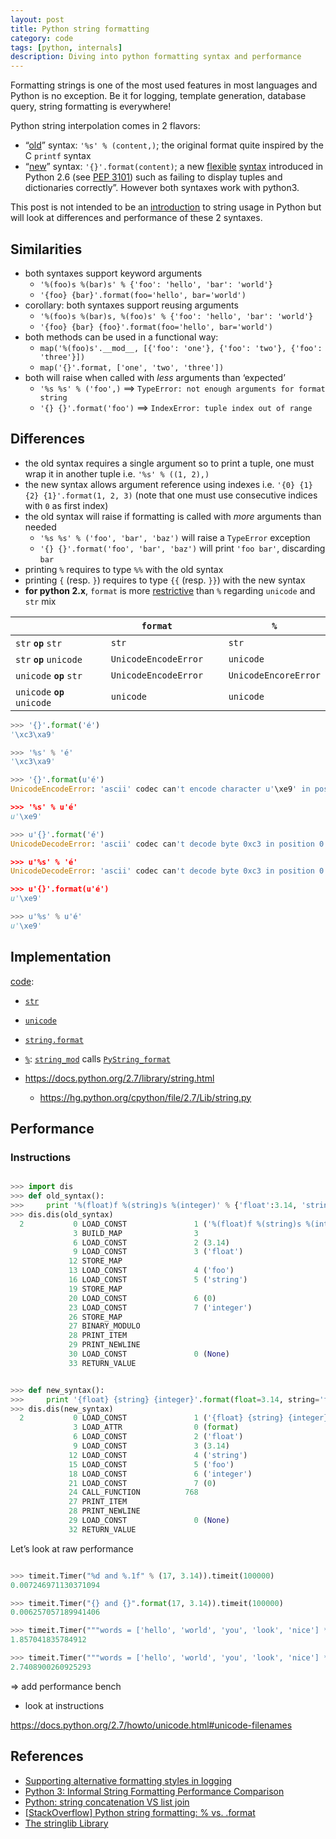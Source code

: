 ```yaml
---
layout: post
title: Python string formatting
category: code
tags: [python, internals]
description: Diving into python formatting syntax and performance
---
```


Formatting strings is one of the most used features in most languages and Python is no exception. Be
it for logging, template generation, database query, string formatting is everywhere!


Python string interpolation comes in 2 flavors:

* “[old](https://docs.python.org/2.7/library/stdtypes.html#string-formatting-operations)” syntax: `'%s' % (content,)`; the original format quite inspired by the C `printf` syntax
* “[new](https://docs.python.org/2.7/library/string.html#format-string-syntax)” syntax: `'{}'.format(content)`; a new [flexible](https://mkaz.com/2012/10/10/python-string-format/) [syntax](http://pyformat.info/) introduced in Python 2.6 (see [PEP 3101](https://www.python.org/dev/peps/pep-3101))
such as failing to display tuples and dictionaries correctly”. However both syntaxes work with
python3.

This post is not intended to be an [introduction](https://developers.google.com/edu/python/strings) to string usage in Python but will look at differences and performance of these 2 syntaxes.

## Similarities

* both syntaxes support keyword arguments
    * `'%(foo)s %(bar)s' % {'foo': 'hello', 'bar': 'world'}`
    * `'{foo} {bar}'.format(foo='hello', bar='world')`
* corollary: both syntaxes support reusing arguments
    * `'%(foo)s %(bar)s, %(foo)s' % {'foo': 'hello', 'bar': 'world'}`
    * `'{foo} {bar} {foo}'.format(foo='hello', bar='world')`
* both methods can be used in a functional way:
    * `map('%(foo)s'.__mod__, [{'foo': 'one'}, {'foo': 'two'}, {'foo': 'three'}])`
    * `map('{}'.format, ['one', 'two', 'three'])`
* both will raise when called with *less* arguments than ‘expected’
    * `'%s %s' % ('foo',)` ⟹   `TypeError: not enough arguments for format string`
    * `'{} {}'.format('foo')` ⟹   `IndexError: tuple index out of range`

## Differences

* the old syntax requires a single argument so to print a tuple, one must wrap it in another tuple
  i.e. `'%s' % ((1, 2),)`
* the new syntax allows argument reference using indexes i.e. `'{0} {1} {2} {1}'.format(1, 2, 3)`
  (note that one must use consecutive indices with `0` as first index)
* the old syntax will raise if formatting is called with *more* arguments than needed
    * `'%s %s' % ('foo', 'bar', 'baz')` will raise a `TypeError` exception
    * `'{} {}'.format('foo', 'bar', 'baz')` will print `'foo bar'`, discarding `bar`
* printing `%` requires to type `%%` with the old syntax
* printing `{` (resp. `}`) requires to type `{​{` (resp. `}​}`) with the new syntax
* **for python 2.x**, `format` is more [restrictive](http://stackoverflow.com/a/12252460/626278) than `%` regarding `unicode` and `str` mix

|                               |   | `format`               |   | `%`                  |
|-------------------------------|---|------------------------|---|----------------------|
| `str` **`op`** `str`          |   | `str`                  |   | `str`                |
| `str` **`op`** `unicode`      |   | `UnicodeEncodeError`   |   | `unicode`            |
| `unicode` **`op`** `str`      |   | `UnicodeEncodeError`   |   | `UnicodeEncoreError` |
| `unicode` **`op`**  `unicode` |   | `unicode`              |   | `unicode`            |

```python
>>> '{}'.format('é')
'\xc3\xa9'

>>> '%s' % 'é'
'\xc3\xa9'

>>> '{}'.format(u'é')
UnicodeEncodeError: 'ascii' codec can't encode character u'\xe9' in position 0: ordinal not in range(128)

>>> '%s' % u'é'
u'\xe9'

>>> u'{}'.format('é')
UnicodeDecodeError: 'ascii' codec can't decode byte 0xc3 in position 0: ordinal not in range(128)

>>> u'%s' % 'é'
UnicodeDecodeError: 'ascii' codec can't decode byte 0xc3 in position 0: ordinal not in range(128)

>>> u'{}'.format(u'é')
u'\xe9'

>>> u'%s' % u'é'
u'\xe9'
```


## Implementation

[code](https://docs.python.org/devguide/setup.html#directory-structure):

* [`str`](https://hg.python.org/cpython/file/2.7/Objects/stringobject.c)
* [`unicode`](https://hg.python.org/cpython/file/2.7/Objects/unicodeobject.c)
* [`string.format`](https://hg.python.org/cpython/file/2.7/Objects/stringlib/string_format.h)
* [`%`](): [`string_mod`](https://hg.python.org/cpython/file/2.7/Objects/stringobject.c#l3750) calls
  [`PyString_format`](https://hg.python.org/cpython/file/2.7/Objects/stringobject.c#l4231)


* https://docs.python.org/2.7/library/string.html
    * https://hg.python.org/cpython/file/2.7/Lib/string.py


## Performance


### Instructions

```python

>>> import dis
>>> def old_syntax():
>>>     print '%(float)f %(string)s %(integer)' % {'float':3.14, 'string': 'foo', 'integer': 0}
>>> dis.dis(old_syntax)
  2           0 LOAD_CONST               1 ('%(float)f %(string)s %(integer)d')
              3 BUILD_MAP                3
              6 LOAD_CONST               2 (3.14)
              9 LOAD_CONST               3 ('float')
             12 STORE_MAP           
             13 LOAD_CONST               4 ('foo')
             16 LOAD_CONST               5 ('string')
             19 STORE_MAP           
             20 LOAD_CONST               6 (0)
             23 LOAD_CONST               7 ('integer')
             26 STORE_MAP           
             27 BINARY_MODULO       
             28 PRINT_ITEM          
             29 PRINT_NEWLINE       
             30 LOAD_CONST               0 (None)
             33 RETURN_VALUE        


>>> def new_syntax():
>>>     print '{float} {string} {integer}'.format(float=3.14, string='foo', integer=0)
>>> dis.dis(new_syntax)
  2           0 LOAD_CONST               1 ('{float} {string} {integer}')
              3 LOAD_ATTR                0 (format)
              6 LOAD_CONST               2 ('float')
              9 LOAD_CONST               3 (3.14)
             12 LOAD_CONST               4 ('string')
             15 LOAD_CONST               5 ('foo')
             18 LOAD_CONST               6 ('integer')
             21 LOAD_CONST               7 (0)
             24 CALL_FUNCTION          768
             27 PRINT_ITEM          
             28 PRINT_NEWLINE       
             29 LOAD_CONST               0 (None)
             32 RETURN_VALUE        
```

Let’s look at raw performance

```python

>>> timeit.Timer("%d and %.1f" % (17, 3.14)).timeit(100000)
0.007246971130371094

>>> timeit.Timer("{} and {}".format(17, 3.14)).timeit(100000)
0.006257057189941406

>>> timeit.Timer("""words = ['hello', 'world', 'you', 'look', 'nice'] * 100; map(lambda x: '%(foo)s' % {'foo': x}, words)""").timeit(10000)
1.857041835784912

>>> timeit.Timer("""words = ['hello', 'world', 'you', 'look', 'nice'] * 100; map(lambda x: '{foo}'.format(foo=x), words)""").timeit(10000)
2.7408900260925293
```

=> add performance bench
+ look at instructions



https://docs.python.org/2.7/howto/unicode.html#unicode-filenames


## References

* [Supporting alternative formatting styles in logging](http://plumberjack.blogspot.co.uk/2010/10/supporting-alternative-formatting.html)
* [Python 3: Informal String Formatting Performance Comparison](http://www.protocolostomy.com/2011/01/02/python-3-informal-string-formatting-performance-comparison/)
* [Python: string concatenation VS list join](https://paolobernardi.wordpress.com/2012/11/06/python-string-concatenation-vs-list-join)
* [[StackOverflow] Python string formatting: % vs. .format](http://stackoverflow.com/a/25433007/626278)
* [The stringlib Library](http://effbot.org/zone/stringlib.htm)
